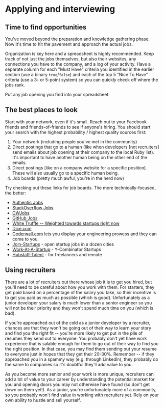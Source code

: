 # Applying and interviewing

## Time to find opportunities

You've moved beyond the preparation and knowledge gathering phase. Now it's time to hit the pavement and approach the actual jobs.

Organization is key here and a spreadsheet is highly recommended. Keep track of not just the jobs themselves, but also their websites, any connections you have to the company, and a log of your activity. Have a separate column for each "Must Have" criteria you identified in the earlier section \(use a binary `true`/`false`\) and each of the top 5 "Nice To Have" criteria \(use a 3- or 5-point system\) so you can quickly check off where the jobs rank.

Put any job opening you find into your spreadsheet.

## The best places to look

Start with your network, even if it's small. Reach out to your Facebook friends and friends-of-friends to see if anyone's hiring. You should start your search with the highest probability / highest quality sources first:

1. Your network \(including people you've met in the community\)
2. Direct postings that go to a human \(like when developers \[not recruiters\] send emails about job opening at their company to the local Ruby list\).  It's important to have another human being on the other end of the emails.
3. Direct postings \(like on a company website for a specific position\).  These will also usually go to a specific human being.
4. Job boards \(pretty much awful, you're in the herd now\)

Try checking out these links for job boards. The more technically-focused, the better:

* [Authentic Jobs](http://www.authenticjobs.com)
* [StackOverflow Jobs](https://stackoverflow.com/jobs)
* [CWJobs](http://cwjobs.co.uk)
* [GitHub Jobs](https://jobs.github.com/)
* [White Truffle -- Weighted towards startups right now](http://www.whitetruffle.com)
* [Dice.com](http://www.dice.com)
* [Coderwall.com](http://coderwall.com) lets you display your engineering prowess and they can come to you.
* [Join-Startups](https://underdog.io/) - open startup jobs in a dozen cities
* [Work-At-A-Startup](https://www.workatastartup.com/) - Y-Combinator Startups
* [Hubstaff-Talent](https://talent.hubstaff.com/) - for freelancers and remote

## Using recruiters

There are a lot of recruiters out there whose job it is to get you hired, but you'll need to be careful about how you work with them. For starters, they get paid based on a percentage of the salary you take, so their incentive is to get you paid as much as possible \(which is good\). Unfortunately as a junior developer your salary is much lower than a senior engineer so you will not be their priority and they won't spend much time on you \(which is bad\).

If you're approached out of the cold as a junior developer by a recruiter, chances are that they won't be going out of their way to learn your story and find you the right fit -- you're more likely to get put in the pile of resumes they send out to everyone. You probably don't yet have work experience that is salable enough for them to go out of their way to find you the right position. In that case, you may find them sending out your resume to everyone just in hopes that they get their 20-30%. Remember -- if they approached you in a spammy way \(e.g. through LinkedIn\), they probably do the same to companies so it's doubtful they'll add value to you.

As you become more senior and your work is more unique, recruiters can add a lot of value to your career by understanding the potential market for you and opening doors you may not otherwise have found \(so don't get down on them yet!\). As a junior, you're unfortunately more of a commodity, so you probably won't find value in working with recruiters yet. Rely on your own ability to hustle and sell yourself.

